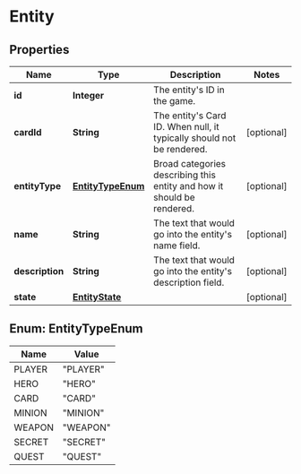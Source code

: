 
# Entity

## Properties
Name | Type | Description | Notes
------------ | ------------- | ------------- | -------------
**id** | **Integer** | The entity&#39;s ID in the game. | 
**cardId** | **String** | The entity&#39;s Card ID. When null, it typically should not be rendered. |  [optional]
**entityType** | [**EntityTypeEnum**](#EntityTypeEnum) | Broad categories describing this entity and how it should be rendered.  |  [optional]
**name** | **String** | The text that would go into the entity&#39;s name field.  |  [optional]
**description** | **String** | The text that would go into the entity&#39;s description field.  |  [optional]
**state** | [**EntityState**](EntityState.md) |  |  [optional]


<a name="EntityTypeEnum"></a>
## Enum: EntityTypeEnum
Name | Value
---- | -----
PLAYER | &quot;PLAYER&quot;
HERO | &quot;HERO&quot;
CARD | &quot;CARD&quot;
MINION | &quot;MINION&quot;
WEAPON | &quot;WEAPON&quot;
SECRET | &quot;SECRET&quot;
QUEST | &quot;QUEST&quot;



